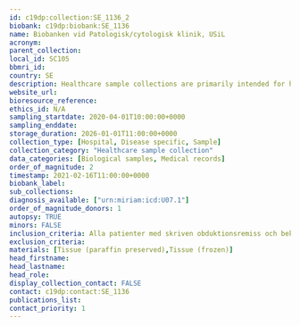 ```yaml
---
id: c19dp:collection:SE_1136_2
biobank: c19dp:biobank:SE_1136
name: Biobanken vid Patologisk/cytologisk klinik, USiL
acronym:
parent_collection:
local_id: SC105
bbmri_id:
country: SE
description: Healthcare sample collections are primarily intended for healthcare, diagnostics and treatment, but can also be made available for research when there is a Swedish ethical approval and the patient has given their consent.
website_url:
bioresource_reference:
ethics_id: N/A
sampling_startdate: 2020-04-01T10:00:00+0000
sampling_enddate:
storage_duration: 2026-01-01T11:00:00+0000
collection_type: [Hospital, Disease specific, Sample]
collection_category: "Healthcare sample collection"
data_categories: [Biological samples, Medical records]
order_of_magnitude: 2
timestamp: 2021-02-16T11:00:00+0000
biobank_label:
sub_collections:
diagnosis_available: ["urn:miriam:icd:U07.1"]
order_of_magnitude_donors: 1
autopsy: TRUE
minors: FALSE
inclusion_criteria: Alla patienter med skriven obduktionsremiss och bekräftad Covid-19.
exclusion_criteria:
materials: [Tissue (paraffin preserved),Tissue (frozen)]
head_firstname:
head_lastname:
head_role:
display_collection_contact: FALSE
contact: c19dp:contact:SE_1136
publications_list:
contact_priority: 1
---
```

